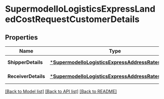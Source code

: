 # SupermodelIoLogisticsExpressLandedCostRequestCustomerDetails

## Properties
Name | Type | Description | Notes
------------ | ------------- | ------------- | -------------
**ShipperDetails** | [***SupermodelIoLogisticsExpressAddressRatesRequest**](supermodelIoLogisticsExpressAddressRatesRequest.md) |  | [default to null]
**ReceiverDetails** | [***SupermodelIoLogisticsExpressAddressRatesRequest**](supermodelIoLogisticsExpressAddressRatesRequest.md) |  | [default to null]

[[Back to Model list]](../README.md#documentation-for-models) [[Back to API list]](../README.md#documentation-for-api-endpoints) [[Back to README]](../README.md)

